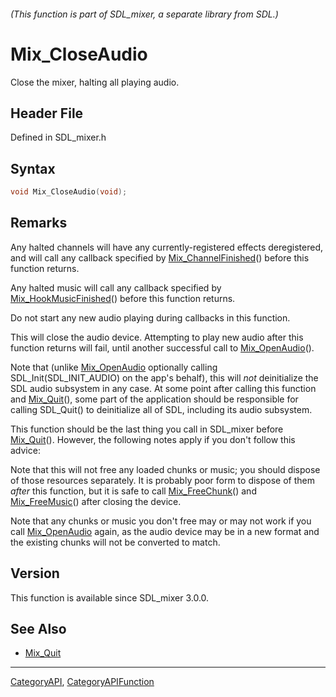 ###### (This function is part of SDL_mixer, a separate library from SDL.)
# Mix_CloseAudio

Close the mixer, halting all playing audio.

## Header File

Defined in SDL_mixer.h

## Syntax

```c
void Mix_CloseAudio(void);

```

## Remarks

Any halted channels will have any currently-registered effects
deregistered, and will call any callback specified by
[Mix_ChannelFinished](Mix_ChannelFinished)() before this function returns.

Any halted music will call any callback specified by
[Mix_HookMusicFinished](Mix_HookMusicFinished)() before this function
returns.

Do not start any new audio playing during callbacks in this function.

This will close the audio device. Attempting to play new audio after this
function returns will fail, until another successful call to
[Mix_OpenAudio](Mix_OpenAudio)().

Note that (unlike [Mix_OpenAudio](Mix_OpenAudio) optionally calling
SDL_Init(SDL_INIT_AUDIO) on the app's behalf), this will _not_ deinitialize
the SDL audio subsystem in any case. At some point after calling this
function and [Mix_Quit](Mix_Quit)(), some part of the application should be
responsible for calling SDL_Quit() to deinitialize all of SDL, including
its audio subsystem.

This function should be the last thing you call in SDL_mixer before
[Mix_Quit](Mix_Quit)(). However, the following notes apply if you don't
follow this advice:

Note that this will not free any loaded chunks or music; you should dispose
of those resources separately. It is probably poor form to dispose of them
_after_ this function, but it is safe to call
[Mix_FreeChunk](Mix_FreeChunk)() and [Mix_FreeMusic](Mix_FreeMusic)() after
closing the device.

Note that any chunks or music you don't free may or may not work if you
call [Mix_OpenAudio](Mix_OpenAudio) again, as the audio device may be in a
new format and the existing chunks will not be converted to match.

## Version

This function is available since SDL_mixer 3.0.0.

## See Also

- [Mix_Quit](Mix_Quit)

----
[CategoryAPI](CategoryAPI), [CategoryAPIFunction](CategoryAPIFunction)

